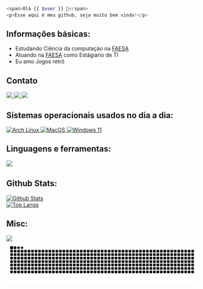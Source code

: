 ```php

<span>Olá {{ $user }} 👋</span>
<p>Esse aqui é meu github, seja muito bem vindo!</p>

```

<h2>Informações básicas:</h2>
<ul>
    <li>Estudando Ciência da computação na <a href="https://faesa.br">FAESA</a></li>
    <li>Atuando na <a href="https://faesa.br">FAESA</a> como Estágiario de TI</li>
    <li>Eu amo Jogos retrô</li>
</ul>

<h2>Contato</h2>

<div>
    <a href="mailto:vinicius.cgobbi2004@gmail.com">
        <img src="https://img.shields.io/badge/Gmail-D14836?style=for-the-badge&logo=gmail&logoColor=white">
    </a>
    <a href="https://www.linkedin.com/in/vinicgobbi">
        <img src="https://img.shields.io/badge/LinkedIn-0077B5?style=for-the-badge&logo=linkedin&logoColor=white">
    </a>
    <a href="mailto:vinicius.cgobbi@hotmail.com">
        <img src="https://img.shields.io/badge/Microsoft_Outlook-0078D4?style=for-the-badge&logo=microsoft-outlook&logoColor=white">
    </a>
</div>

<h2>Sistemas operacionais usados no dia a dia:</h2>

<div>
    <a href="https://archlinux.org/">
        <img src="https://img.shields.io/badge/Arch%20Linux-1793D1?logo=arch-linux&logoColor=fff&style=for-the-badge" alt="Arch Linux">
    </a>
    <a href="https://www.apple.com/br/macos/macos-sequoia/">
        <img src="https://img.shields.io/badge/mac%20os-000000?style=for-the-badge&logo=macos&logoColor=F0F0F0" alt="MacOS">
    </a>
    <a href="https://www.microsoft.com/pt-br/windows/windows-11">
        <img src="https://img.shields.io/badge/Windows%2011-%230079d5.svg?style=for-the-badge&logo=Windows%2011&logoColor=white" alt="Windows 11">
    </a>
</div>

<h2>Linguagens e ferramentas:</h2>

<div>
    <a href="https://github.com/vinicgobbi">
        <img src="https://skillicons.dev/icons?i=git,github,php,laravel,html,css,js,nodejs,linux,vscode&theme=light">
    </a>
</div>

<h2>Github Stats:</h2>

<div>
    <a href="https://github.com/vinicgobbi">
        <img src="https://github-readme-stats-ndsv.vercel.app/api?hide_title=false&hide_rank=false&show_icons=true&include_all_commits=true&count_private=true&card_width=470px&disable_animations=false&theme=dracula&locale=pt-br&hide_border=false&username=vinicgobbi&exclude_repo=github-readme-stats" alt="Github Stats">
        <br>
        <img src="https://github-readme-stats-ndsv.vercel.app/api/top-langs/?username=vinicgobbi&langs_count=15&&card_width=470px&theme=dracula&exclude_repo=github-readme-stats" alt="Top Langs">
    </a>
</div>



<h2>Misc:</h2>

<div>
    <a href="https://github.com/vinicgobbi">
        <img src="https://spotify-recently-played-readme.vercel.app/api?user=21eccoudizoaregspurapvjfq" style="widht: 400px; height: 400px;">
    </a>
    <a href="https://github.com/vinicgobbi">
        <img src="https://raw.githubusercontent.com/vinicgobbi/vinicgobbi/output/github-snake-dark.svg" alt="Snake Animation">
    </a>
</div>

